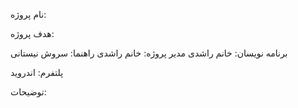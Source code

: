 نام پروژه:

هدف پروژه:

برنامه نویسان:
خانم راشدی
مدیر پروژه:
خانم راشدی
راهنما:
سروش نیستانی

پلتفرم:
اندروید

توضیحات: